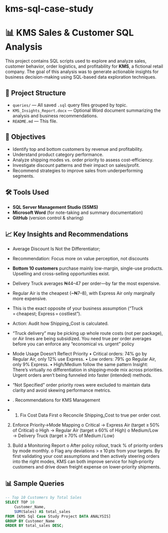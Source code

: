 # kms-sql-case-study
# 📊 KMS Sales & Customer SQL Analysis

This project contains SQL scripts used to explore and analyze sales, customer behavior, order logistics, and profitability for **KMS**, a fictional retail company. The goal of this analysis was to generate actionable insights for business decision-making using SQL-based data exploration techniques.

## 📁 Project Structure

- `queries/` — All saved `.sql` query files grouped by topic.
- `KMS_Insights_Report.docx` — Optional Word document summarizing the analysis and business recommendations.
- `README.md` — This file.

## 📌 Objectives

- Identify top and bottom customers by revenue and profitability.
- Understand product category performance.
- Analyze shipping modes vs. order priority to assess cost-efficiency.
- Investigate discount patterns and their impact on sales/profit.
- Recommend strategies to improve sales from underperforming segments.

## 🛠️ Tools Used

- **SQL Server Management Studio (SSMS)**
- **Microsoft Word** (for note-taking and summary documentation)
- **GitHub** (version control & sharing)

## 📈 Key Insights and Recommendations

- Average Discount Is Not the Differentiator; 
- Recommendation: Focus more on value perception, not discounts
- **Bottom 10 customers** purchase mainly low-margin, single-use products. Upselling and cross-selling opportunities exist.
- Delivery Truck averages ₦44–47 per order—by far the most expensive.
- Regular Air is the cheapest (~₦7–8), with Express Air only marginally more expensive.
- This is the exact opposite of your business assumption (“Truck = cheapest; Express = costliest”).
- Action: Audit how Shipping_Cost is calculated.
- “Truck delivery” may be picking up whole route costs (not per package), or Air lines are being subsidized. You need true per order averages before you can enforce any “economical vs. urgent” policy
- Mode Usage Doesn’t Reflect Priority
•	Critical orders: 74% go by Regular Air, only 12% use Express.
•	Low orders: 79% go Regular Air, only 9% Express.
•	High/Medium follow the same pattern
Insight: There’s virtually no differentiation in shipping‐mode mix across priorities. Urgent orders aren’t being funneled into faster (intended) methods.

- “Not Specified” order priority rows were excluded to maintain data clarity and avoid skewing performance metrics.
- . Recommendations for KMS Management
- 1.	Fix Cost Data First
o	Reconcile Shipping_Cost to true per order cost.
2.	Enforce Priority→Mode Mapping
   o	Critical → Express Air (target ≥ 50% of Critical)
  	o	High → Regular Air (target ≥ 60% of High)
  	o	Medium/Low → Delivery Truck (target ≥ 70% of Medium / Low)

3.	Build a Monitoring Report
o	After policy rollout, track % of priority orders by mode monthly.
o	Flag any deviations > ± 10 pts from your targets.
By first validating your cost assumptions and then actively steering orders into the right modes, KMS can both improve service for high‐priority customers and drive down freight expense on lower‐priority shipments.
## 📊 Sample Queries

```sql
-- Top 10 Customers by Total Sales
SELECT TOP 10 
    Customer_Name, 
    SUM(Sales) AS total_sales
FROM [KMS Sql Case Study Project DATA ANALYSIS]
GROUP BY Customer_Name
ORDER BY total_sales DESC;
